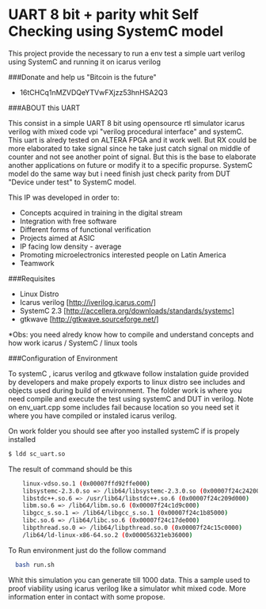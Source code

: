 # UART 8 bit + parity whit Self Checking using SystemC model
This project provide the necessary to run a env test a simple uart verilog using SystemC and running it on icarus verilog

###Donate and help us "Bitcoin is the future"

 - 16tCHCq1nMZVDQeYTVwFXjzz53hnHSA2Q3

###ABOUT this UART

This consist in a simple UART 8 bit using opensource rtl simulator icarus verilog with mixed code vpi "verilog procedural interface" and systemC. This uart is alredy tested on ALTERA FPGA and it work well. But RX could be more elaborated to take signal since he take just catch signal on middle of counter and not see another point of signal. But this is the base to elaborate another applications on future or modify it to a specific propurse. SystemC model do the same way but i need finish just check parity from DUT "Device under test" to SystemC model. 

 This IP was developed in order to:

  - Concepts acquired in training in the digital stream
  - Integration with free software
  - Different forms of functional verification
  - Projects aimed at ASIC
  - IP facing low density - average
  - Promoting microelectronics interested people on Latin America
  - Teamwork


###Requisites

 - Linux Distro
 - Icarus verilog [http://iverilog.icarus.com/]
 - SystemC 2.3 [http://accellera.org/downloads/standards/systemc]
 - gtkwave [http://gtkwave.sourceforge.net/]

*Obs: you need alredy know how to compile and understand concepts and how work icarus / SystemC / linux tools

###Configuration of Environment

To systemC , icarus verilog and gtkwave follow instalation guide provided by developers and make propely exports to linux distro see includes and objects used during build of environment. The folder work is where you need compile and execute the test using systemC and DUT in verilog. Note on env_uart.cpp some includes fail because location so you need set it where you have compiled or instaled icarus verilog. 

On work folder you should see after yoo installed systemC if is propely installed

```sh
$ ldd sc_uart.so
```

The result of command should be this 

```sh
	linux-vdso.so.1 (0x00007ffd92ffe000)
	libsystemc-2.3.0.so => /lib64/libsystemc-2.3.0.so (0x00007f24c2420000)
	libstdc++.so.6 => /usr/lib64/libstdc++.so.6 (0x00007f24c209d000)
	libm.so.6 => /lib64/libm.so.6 (0x00007f24c1d9c000)
	libgcc_s.so.1 => /lib64/libgcc_s.so.1 (0x00007f24c1b85000)
	libc.so.6 => /lib64/libc.so.6 (0x00007f24c17de000)
	libpthread.so.0 => /lib64/libpthread.so.0 (0x00007f24c15c0000)
	/lib64/ld-linux-x86-64.so.2 (0x000056321eb36000)
```

To Run environment just do the follow command

```sh
  bash run.sh
```

Whit this simulation you can generate till 1000 data. This a sample used to proof viability using icarus verilog like a simulator whit mixed code. More information enter in contact with some propose.  
